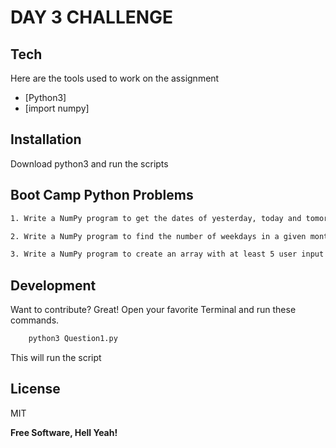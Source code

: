 # DAY 3 CHALLENGE
## Tech

Here are the tools used to work on the assignment

- [Python3]
- [import numpy]


## Installation
Download python3 and run the scripts

## Boot Camp Python Problems

```sh
1. Write a NumPy program to get the dates of yesterday, today and tomorrow.
```
```sh
2. Write a NumPy program to find the number of weekdays in a given month. Allow the user to input the month and year of their choice.
```
```sh
3. Write a NumPy program to create an array with at least 5 user input integers and determine the size of the memory occupied by the array.
```
## Development

Want to contribute? Great!
Open your favorite Terminal and run these commands.

```sh
    python3 Question1.py
```
This will run the script

## License

MIT

**Free Software, Hell Yeah!**


